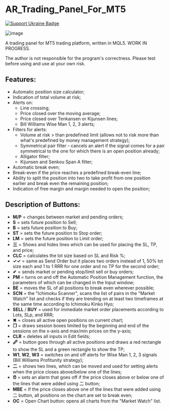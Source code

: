 # AR_Trading_Panel_For_MT5

[![Support Ukraine Badge](https://bit.ly/support-ukraine-now)](https://github.com/support-ukraine/support-ukraine)

![image](https://github.com/user-attachments/assets/ddbf2628-3c95-4135-ab3a-299de95b6bc1)


A trading panel for MT5 trading platform, written in MQL5.
WORK IN PROGRESS.

The author is not responsible for the program's correctness. Please test before using and use at your own risk.

## Features:
- Automatic position size calculator;
- Indication of total volume at risk;
- Alerts on:
  - Line crossing;
  - Price closed over the moving average;
  - Price closed over Tenkansen or Kijunsen lines;
  - Bill Williams Wise Man 1, 2, 3 alerts;
- Filters for alerts:
  - Volume at risk > than predefined limit (allows not to risk more than what's predefined by money management strategy);
  - Symmetrical pair filter - cancels an alert if the signal comes for a pair symmetrical to the one for which there is an open position already;
  - Alligator filter;
  - Kijunsen and Senkou Span A filter;
- Automatic break even;
- Break-even if the price reaches a predefined break-even line;
- Ability to split the position into two to take profit from one position earlier and break even the remaining position;
- Indication of free margin and margin needed to open the position;

## Description of Buttons:
- **M/P** = changes between market and pending orders;
- **S** = sets future position to Sell;
- **B** = sets future position to Buy;
- **ST** = sets the future position to Stop order;
- **LM** = sets the future position to Limit order;
- **三** = Shows and hides lines which can be used for placing the SL, TP, and price;
- **CLC** = calculates the lot size based on SL and Risk %;
- **✓✓** = same as Send Order but it places two orders instead of 1, 50% lot size each and 1 to 1 RRR for one order and no TP for the second order;
- **✔** = sends market or pending stop/limit sell or buy orders;
- **PM** = turns on and off the Automatic Position Management function, the parameters of which can be changed in the Input window;
- **BE** = moves the SL of all positions to break even wherever possible;
- **SCN** = the "Ichimoku Scanner", scans the list of pairs in the "Market Watch" list and checks if they are trending on at least two timeframes at the same time according to Ichimoku Kinko Hyo;
- **SELL** / **BUY** = used for immediate market order placements according to Lots, SLp, and RRR;
- **✖** = closes all active open positions on current chart;
- **❒** = draws session boxes limited by the beginning and end of the sessions on the x-axis and max/min prices on the y-axis;
- **CLR** = deletes all inputs in Edit fields;
- **🖉** = button goes through all active positions and draws a red rectangle to show the SL and a green rectangle to show the TP;
- **W1**, **W2**, **W3** = switches on and off alerts for Wise Man 1, 2, 3 signals (Bill Williams Profitunity strategy);
- **⼆** = shows two lines, which can be moved and used for setting alerts when the price closes above/below one of the lines;
- **⏰** = sets an alarm that goes off if the price closes above or below one of the lines that were added using ⼆ button;
- **MBE** = If the price closes above one of the lines that were added using ⼆ button, all positions on the chart are set to break even;
- **OC** = Open Chart button: opens all charts from the "Market Watch" list.
